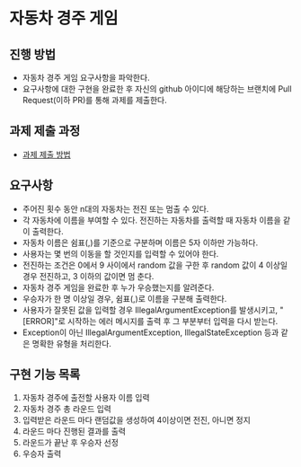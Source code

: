 # 자동차 경주 게임
## 진행 방법
* 자동차 경주 게임 요구사항을 파악한다.
* 요구사항에 대한 구현을 완료한 후 자신의 github 아이디에 해당하는 브랜치에 Pull Request(이하 PR)를 통해 과제를 제출한다.

## 과제 제출 과정
* [과제 제출 방법](https://github.com/next-step/nextstep-docs/tree/master/precourse)

## 요구사항
- 주어진 횟수 동안 n대의 자동차는 전진 또는 멈출 수 있다.
- 각 자동차에 이름을 부여할 수 있다. 전진하는 자동차를 출력할 때 자동차 이름을 같이 출력한다.
- 자동차 이름은 쉼표(,)를 기준으로 구분하며 이름은 5자 이하만 가능하다.
- 사용자는 몇 번의 이동을 할 것인지를 입력할 수 있어야 한다.
- 전진하는 조건은 0에서 9 사이에서 random 값을 구한 후 random 값이 4 이상일 경우 전진하고, 3 이하의 값이면 멈
춘다. 
- 자동차 경주 게임을 완료한 후 누가 우승했는지를 알려준다. 
- 우승자가 한 명 이상일 경우, 쉼표(,)로 이름을 구분해 출력한다. 
- 사용자가 잘못된 값을 입력할 경우 IllegalArgumentException를 발생시키고, "[ERROR]"로 시작하는 에러 메시지를
출력 후 그 부분부터 입력을 다시 받는다. 
- Exception이 아닌 IllegalArgumentException, IllegalStateException 등과 같은 명확한 유형을 처리한다.

## 구현 기능 목록
1. 자동차 경주에 출전할 사용자 이름 입력
2. 자동차 경주 총 라운드 입력
3. 입력받은 라운드 마다 랜덤값을 생성하여 4이상이면 전진, 아니면 정지
4. 라운드 마다 진행된 결과를 출력
5. 라운드가 끝난 후 우승자 선정
6. 우승자 출력
